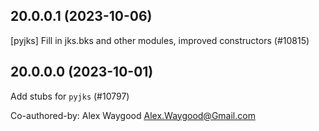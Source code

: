 ## 20.0.0.1 (2023-10-06)

[pyjks] Fill in jks.bks and other modules, improved constructors (#10815)

## 20.0.0.0 (2023-10-01)

Add stubs for `pyjks` (#10797)

Co-authored-by: Alex Waygood <Alex.Waygood@Gmail.com>

